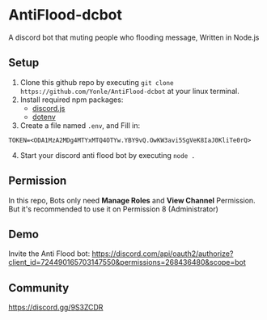 # AntiFlood-dcbot
A discord bot that muting people who flooding message, Written in Node.js

## Setup 
1. Clone this github repo by executing `git clone https://github.com/Yonle/AntiFlood-dcbot` at your linux terminal.
2. Install required npm packages:
   - [discord.js](https://npmjs.com/discord.js)
   - [dotenv](https://npmjs.com/dotenv)
3. Create a file named `.env`, and Fill in:
```
TOKEN=<ODA1MzA2MDg4MTYxMTQ4OTYw.YBY9vQ.OwKW3avi5SgVeK8IaJ0KliTe0rQ>
```

4. Start your discord anti flood bot by executing `node .`

## Permission
In this repo, Bots only need **Manage Roles** and **View Channel** Permission. But it's recommended to use it on Permission 8 (Administrator)

## Demo
Invite the Anti Flood bot: https://discord.com/api/oauth2/authorize?client_id=724490165703147550&permissions=268436480&scope=bot

## Community
https://discord.gg/9S3ZCDR

